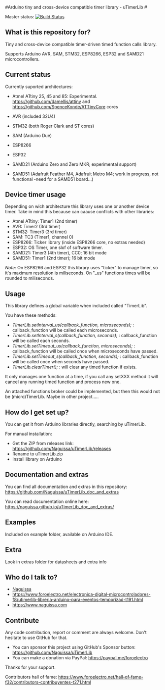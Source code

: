  #Arduino tiny and cross-device compatible timer library - uTimerLib #

Master status:   [![Build Status](https://travis-ci.org/Naguissa/uTimerLib.svg?branch=master)](https://travis-ci.org/Naguissa/uTimerLib)

## What is this repository for? ##

Tiny and cross-device compatible timer-driven timed function calls library.

Supports Arduino AVR, SAM, STM32, ESP8266, ESP32 and SAMD21 microcontrollers.


## Current status ##

Currently suported architectures:
 - Atmel ATtiny 25, 45 and 85: Experimental. https://github.com/damellis/attiny and https://github.com/SpenceKonde/ATTinyCore cores
 - AVR (included 32U4)
 - STM32 (both Roger Clark and ST cores)
 - SAM (Arduino Due)
 - ESP8266
 - ESP32
 - SAMD21 (Arduino Zero and Zero MKR; experimental support)

 - SAMD51 (Adafruit Feather M4, Adafruit Metro M4; work in progress, not functional -need for a SAMD51 board...)

## Device timer usage ##

Depending on wich architecture this library uses one or another device timer. Take in mind this because can caause conflicts with other libraries:

  - Atmel ATtiny: Timer1 (2nd timer)
 - AVR: Timer2 (3rd timer)
 - STM32: Timer3 (3rd timer)
 - SAM: TC3 (Timer1, channel 0)
 - ESP8266: Ticker library (inside ESP8266 core, no extras needed)
 - ESP32: OS Timer, one slof of software timer.
 - SAMD21: Timer3 (4th timer), CC0; 16 bit mode
 - SAMD51: Timer1 (2nd timer); 16 bit mode

*Note*: On ESP8266 and ESP32 this library uses "ticker" to manage timer, so it's maximum resolution is miliseconds. On "_us" functions times will be rounded to miliseconds.

## Usage ##

This library defines a global variable when included called "TimerLib".

You have these methods:
 - *TimerLib.setInterval_us(callback_function, microseconds);* : callback_function will be called each microseconds.
 - *TimerLib.setInterval_s(callback_function, seconds);* : callback_function will be called each seconds.
 - *TimerLib.setTimeout_us(callback_function, microseconds);* : callback_function will be called once when microseconds have passed.
 - *TimerLib.setTimeout_s(callback_function, seconds);* : callback_function will be called once when seconds have passed.
 - *TimerLib.clearTimer();* : will clear any timed function if exists.

It only manages one function at a time, if you call any setXXX method it will cancel any running timed function and process new one.

An attached functions broker could be implemented, but then this would not be (micro)TimerLib. Maybe in other project.....

## How do I get set up? ##

You can get it from Arduino libraries directly, searching by uTimerLib.

For manual installation:

 * Get the ZIP from releases link: https://github.com/Naguissa/uTimerLib/releases
 * Rename to uTimerLib.zip
 * Install library on Arduino

## Documentation and extras ##

You can find all documentation and extras in this repository: https://github.com/Naguissa/uTimerLib_doc_and_extras

You can read documentation online here: https://naguissa.github.io/uTimerLib_doc_and_extras/



## Examples ##

Included on example folder, available on Arduino IDE.


## Extra ##

Look in extras folder for datasheets and extra info


## Who do I talk to? ##

 * [Naguissa](https://github.com/Naguissa)
 * https://www.foroelectro.net/electronica-digital-microcontroladores-f8/utimerlib-libreria-arduino-para-eventos-temporizad-t191.html
 * https://www.naguissa.com


## Contribute ##

Any code contribution, report or comment are always welcome. Don't hesitate to use GitHub for that.


 * You can sponsor this project using GitHub's Sponsor button: https://github.com/Naguissa/uTimerLib
 * You can make a donation via PayPal: https://paypal.me/foroelectro


Thanks for your support.


Contributors hall of fame: https://www.foroelectro.net/hall-of-fame-f32/contributors-contribuyentes-t271.html
